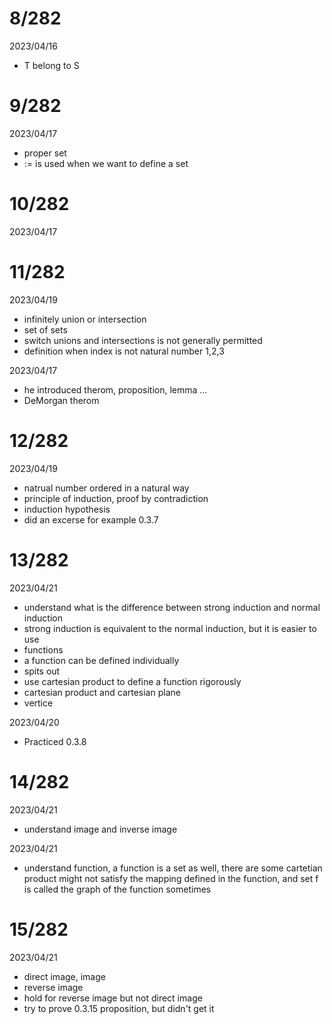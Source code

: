 # 8/282

2023/04/16

- T belong to S

# 9/282

2023/04/17

- proper set
- := is used when we want to define a set

# 10/282

2023/04/17

# 11/282

2023/04/19

- infinitely union or intersection
- set of sets
- switch unions and intersections is not generally permitted
- definition when index is not natural number 1,2,3

2023/04/17

- he introduced therom, proposition, lemma ...
- DeMorgan therom

# 12/282

2023/04/19

- natrual number ordered in a natural way
- principle of induction, proof by contradiction
- induction hypothesis
- did an excerse for example 0.3.7

# 13/282

2023/04/21

- understand what is the difference between strong induction and normal induction
- strong induction is equivalent to the normal induction, but it is easier to use
- functions
- a function can be defined individually
- spits out
- use cartesian product to define a function rigorously
- cartesian product and cartesian plane
- vertice

2023/04/20

- Practiced 0.3.8

# 14/282

2023/04/21

- understand image and inverse image

2023/04/21

- understand function, a function is a set as well, there are some cartetian product might not satisfy the mapping defined in the function, and set f is called the graph of the function sometimes

# 15/282

2023/04/21

- direct image, image
- reverse image
- hold for reverse image but not direct image
- try to prove 0.3.15 proposition, but didn't get it
